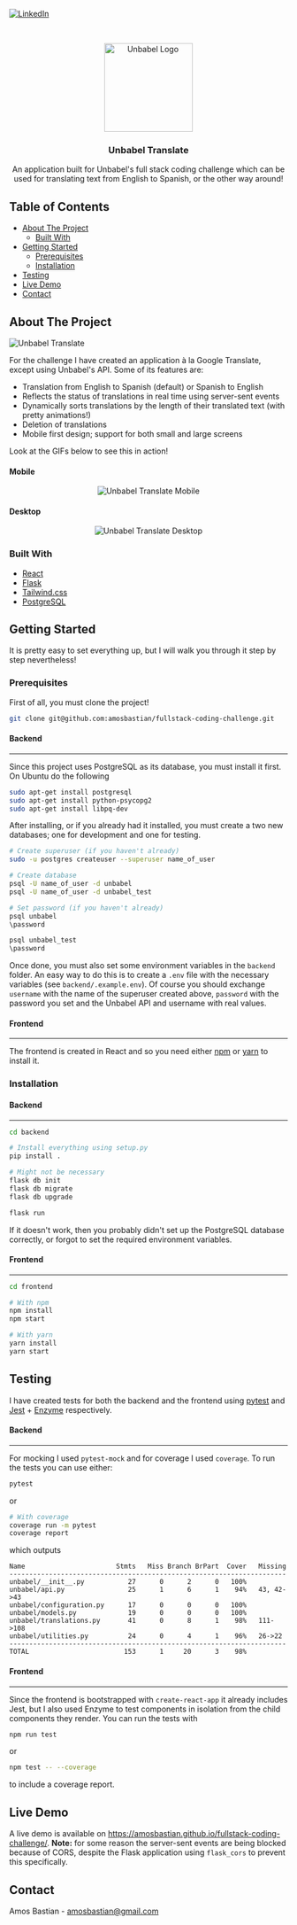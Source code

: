 [![LinkedIn][linkedin-shield]][linkedin-url]


<!-- PROJECT LOGO -->
<br />
<p align="center">
  <a href="https://github.com/amosbastian/fullstack-coding-challenge">
    <img src="https://i.imgur.com/kwJYu9S.png" height="160px" width="160px" alt="Unbabel Logo">
  </a>

  <h3 align="center">Unbabel Translate</h3>

  <p align="center">
    An application built for Unbabel's full stack coding challenge which can be used for translating text from English to Spanish, or the other way around!
  </p>
</p>



<!-- TABLE OF CONTENTS -->
## Table of Contents

* [About The Project](#about-the-project)
  * [Built With](#built-with)
* [Getting Started](#getting-started)
  * [Prerequisites](#prerequisites)
  * [Installation](#installation)
* [Testing](#testing)
* [Live Demo](#live-demo)
* [Contact](#contact)

## About The Project

![Unbabel Translate](https://i.imgur.com/gRmFK5d.png)

For the challenge I have created an application à la Google Translate, except using Unbabel's API. Some of its features are:

* Translation from English to Spanish (default) or Spanish to English
* Reflects the status of translations in real time using server-sent events
* Dynamically sorts translations by the length of their translated text (with pretty animations!)
* Deletion of translations
* Mobile first design; support for both small and large screens

Look at the GIFs below to see this in action!

#### Mobile
<p align="center">
    <img src="https://thumbs.gfycat.com/KeyBlissfulDog-size_restricted.gif" alt="Unbabel Translate Mobile">
</p>

#### Desktop
<p align="center">
    <img src="https://thumbs.gfycat.com/TheseCanineAmericanavocet-size_restricted.gif" alt="Unbabel Translate Desktop">
</p>


### Built With

* [React](https://reactjs.org/)
* [Flask](http://flask.palletsprojects.com/)
* [Tailwind.css](https://tailwindcss.com/)
* [PostgreSQL](https://www.postgresql.org/)

<!-- GETTING STARTED -->
## Getting Started

It is pretty easy to set everything up, but I will walk you through it step by step nevertheless!

### Prerequisites

First of all, you must clone the project!

```sh
git clone git@github.com:amosbastian/fullstack-coding-challenge.git
```
#### Backend

---

Since this project uses PostgreSQL as its database, you must install it first. On Ubuntu do the following

```sh
sudo apt-get install postgresql
sudo apt-get install python-psycopg2
sudo apt-get install libpq-dev
```

After installing, or if you already had it installed, you must create a two new databases; one for development and one for testing.

```sh
# Create superuser (if you haven't already)
sudo -u postgres createuser --superuser name_of_user

# Create database
psql -U name_of_user -d unbabel
psql -U name_of_user -d unbabel_test

# Set password (if you haven't already)
psql unbabel
\password

psql unbabel_test
\password
```

Once done, you must also set some environment variables in the `backend` folder. An easy way to do this is to create a `.env` file with the necessary variables (see `backend/.example.env`). Of course you should exchange `username` with the name of the superuser created above, `password` with the password you set and the Unbabel API and username with real values.

#### Frontend

---

The frontend is created in React and so you need either [npm](https://www.npmjs.com/get-npm) or [yarn](https://yarnpkg.com/lang/en/) to install it.

### Installation
 
#### Backend

---

```sh
cd backend

# Install everything using setup.py
pip install .

# Might not be necessary
flask db init
flask db migrate
flask db upgrade

flask run
```

If it doesn't work, then you probably didn't set up the PostgreSQL database correctly, or forgot to set the required environment variables.

#### Frontend

---

```sh
cd frontend

# With npm
npm install
npm start

# With yarn
yarn install
yarn start
```

## Testing

I have created tests for both the backend and the frontend using [pytest](https://docs.pytest.org/en/latest/) and [Jest](https://jestjs.io/) + [Enzyme](https://airbnb.io/enzyme/) respectively.

#### Backend

---

For mocking I used `pytest-mock` and for coverage I used `coverage`. To run the tests you can use either:

```sh
pytest
```
or

```sh
# With coverage
coverage run -m pytest
coverage report
```
which outputs

```
Name                       Stmts   Miss Branch BrPart  Cover   Missing
----------------------------------------------------------------------
unbabel/__init__.py           27      0      2      0   100%
unbabel/api.py                25      1      6      1    94%   43, 42->43
unbabel/configuration.py      17      0      0      0   100%
unbabel/models.py             19      0      0      0   100%
unbabel/translations.py       41      0      8      1    98%   111->108
unbabel/utilities.py          24      0      4      1    96%   26->22
----------------------------------------------------------------------
TOTAL                        153      1     20      3    98%
```

#### Frontend

---

Since the frontend is bootstrapped with `create-react-app` it already includes Jest, but I also used Enzyme to test components in isolation from the child components they render. You can run the tests with

```sh
npm run test
```

or 

```sh
npm test -- --coverage
```
to include a coverage report.

## Live Demo

A live demo is available on https://amosbastian.github.io/fullstack-coding-challenge/. **Note:** for some reason the server-sent events are being blocked because of CORS, despite the Flask application using `flask_cors` to prevent this specifically. 

## Contact

Amos Bastian - amosbastian@gmail.com

[linkedin-shield]: https://img.shields.io/badge/-LinkedIn-black.svg?style=flat-square&logo=linkedin&colorB=555
[linkedin-url]: https://linkedin.com/in/amosbastian
[product-screenshot]: images/screenshot.png
